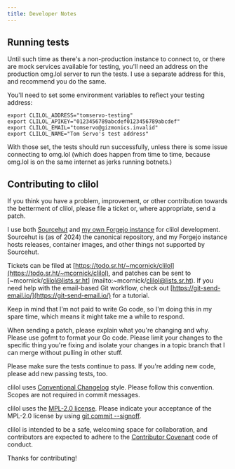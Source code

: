 ```yaml
---
title: Developer Notes
---
```


## Running tests

Until such time as there's a non-production instance to connect to, or
there are mock services available for testing, you'll need an address on
the production omg.lol server to run the tests. I use a separate address
for this, and recommend you do the same.

You'll need to set some environment variables to reflect your testing
address:

```
export CLILOL_ADDRESS="tomservo-testing"
export CLILOL_APIKEY="0123456789abcdef0123456789abcdef"
export CLILOL_EMAIL="tomservo@gizmonics.invalid"
export CLILOL_NAME="Tom Servo's test address"
```

With those set, the tests should run successfully, unless there is some
issue connecting to omg.lol (which does happen from time to time,
because omg.lol is on the same internet as jerks running botnets.)

## Contributing to clilol

If you think you have a problem, improvement, or other contribution
towards the betterment of clilol, please file a ticket or, where
appropriate, send a patch.

I use both [Sourcehut](https://sourcehut.org) and [my own Forgejo
instance](https://git.mcornick.dev) for clilol development.
Sourcehut is (as of 2024) the canonical repository, and my
Forgejo instance hosts releases, container images, and other things
not supported by Sourcehut.

Tickets can be filed at
[https://todo.sr.ht/~mcornick/clilol](https://todo.sr.ht/~mcornick/clilol),
and patches can be sent to
[~mcornick/clilol@lists.sr.ht] (mailto:~mcornick/clilol@lists.sr.ht).
If you need help with the email-based Git workflow, check out
[https://git-send-email.io/](https://git-send-email.io/)
for a tutorial.

Keep in mind that I'm not paid to write Go code, so I'm doing this in my
spare time, which means it might take me a while to respond.

When sending a patch, please explain what you're changing and why.
Please use gofmt to format your Go code. Please limit your changes to
the specific thing you're fixing and isolate your changes in a topic
branch that I can merge without pulling in other stuff.

Please make sure the tests continue to pass. If you're adding new code,
please add new passing tests, too.

clilol uses [Conventional
Changelog](https://github.com/conventional-changelog/conventional-changelog-angular/blob/master/convention.md)
style. Please follow this convention. Scopes are not required in commit
messages.

clilol uses the [MPL-2.0
license](https://www.mozilla.org/en-US/MPL/2.0/). Please indicate your
acceptance of the MPL-2.0 license by using [git commit
--signoff](https://git-scm.com/docs/git-commit#Documentation/git-commit.txt--s).

clilol is intended to be a safe, welcoming space for collaboration, and
contributors are expected to adhere to the [Contributor
Covenant](http://contributor-covenant.org) code of conduct.

Thanks for contributing!
